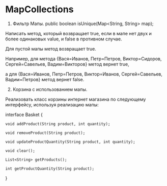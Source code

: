 # MapCollections
1. Фильтр Мапы.
public boolean isUnique(Map<String, String> map);

Написать метод, который возвращает true, если в мапе нет двух и более одинаковых value, и false в противном случае.

Для пустой мапы метод возвращает true.

Например, для метода {Вася=Иванов, Петр=Петров, Виктор=Сидоров, Сергей=Савельев, Вадим=Викторов} метод вернет true,

а для {Вася=Иванов, Петр=Петров, Виктор=Иванов, Сергей=Савельев, Вадим=Петров} метод вернет false.

2. Корзина с использованием мапы.

Реализовать класс корзины интернет магазина по следующему интерфейсу, используя реализацию мапы:

interface Basket {

    void addProduct(String product, int quantity);

    void removeProduct(String product);

    void updateProductQuantity(String product, int quantity);

    void clear();

    List<String> getProducts();

    int getProductQuantity(String product);

}



